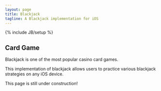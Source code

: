 ```yaml
---
layout: page
title: Blackjack
tagline: A Blackjack implementation for iOS
---
```

{% include JB/setup %}

## Card Game

Blackjack is one of the most popular casino card games.  

This implementation of blackjack allows users to practice various blackjack strategies on any iOS device.

This page is still under construction!




